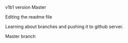 v1b1 version Master 

Editing the readme file

Learning about branches and pushing it to github server.

Master branch
